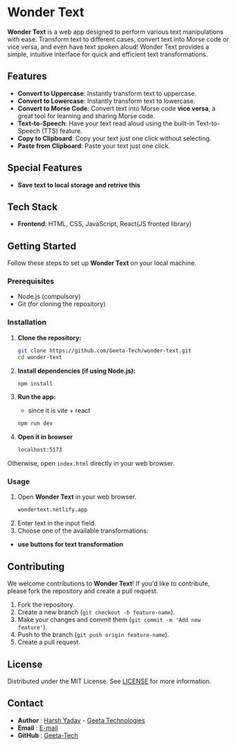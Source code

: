 
# Wonder Text

**Wonder Text** is a web app designed to perform various text manipulations with ease. Transform text to different cases, convert text into Morse code or vice versa, and even have text spoken aloud! Wonder Text provides a simple, intuitive interface for quick and efficient text transformations.

## Features

- **Convert to Uppercase**: Instantly transform text to uppercase.
- **Convert to Lowercase**: Instantly transform text to lowercase.
- **Convert to Morse Code**: Convert text into Morse code <strong>vice versa</strong>, a great tool for learning and sharing Morse code.
- **Text-to-Speech**: Have your text read aloud using the built-in Text-to-Speech (TTS) feature.
- **Copy to Clipboard**: Copy your text just one click without selecting.
- **Paste from Clipboard**: Paste your text just one click.

## Special Features
- **Save text to local storage and retrive this** 

## Tech Stack

- **Frontend**: HTML, CSS, JavaScript, React(JS fronted library)

## Getting Started

Follow these steps to set up **Wonder Text** on your local machine.

### Prerequisites

- Node.js (compulsory)
- Git (for cloning the repository)

### Installation

1. **Clone the repository:**

   ```bash
   git clone https://github.com/Geeta-Tech/wonder-text.git
   cd wonder-text
   ```

2. **Install dependencies (if using Node.js):**

   ```bash
   npm install
   ```

3. **Run the app:**
    - since it is vite + react
   ```bash
   npm run dev
   ```
4. **Open it in browser**
   ```bash
   localhost:5173
   ``` 

  Otherwise, open `index.html` directly in your web browser.

### Usage

1. Open **Wonder Text** in your web browser.
   ```bash
   wondertext.netlify.app
   ```
2. Enter text in the input field.
3. Choose one of the available transformations:
  - **use buttons for text transformation**

## Contributing

We welcome contributions to **Wonder Text**! If you'd like to contribute, please fork the repository and create a pull request.

1. Fork the repository.
2. Create a new branch (`git checkout -b feature-name`).
3. Make your changes and commit them (`git commit -m 'Add new feature'`).
4. Push to the branch (`git push origin feature-name`).
5. Create a pull request.

## License

Distributed under the MIT License. See [LICENSE](https://github.com/Geeta-Tech/wonder-text/blob/main/LICENSE) for more information.

## Contact

- **Author** : [Harsh Yadav](https://github.com/HarshYadav152) - [Geeta Technologies](https://github.com/Geeta-Tech)
- **Email**  : [E-mail](mailto:geetatch.dev@gmail.com)
- **GitHub** : [Geeta-Tech](https://github.com/Geeta-Tech)

